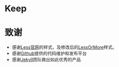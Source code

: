 # Keep


致谢
====================================
+ 感谢[Less官网](http://lesscss.cn/)的样式，及修改后的[LessOrMore](https://github.com/luoyan35714/LessOrMore/)样式。
+ 感谢[Github](https://github.com/)提供的代码维护和发布平台
+ 感谢[Jekyll](https://jekyllrb.com/)团队做出如此优秀的产品
